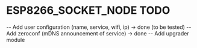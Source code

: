 # ESP8266_SOCKET_NODE TODO

-- Add user configuration (name, service, wifi, ip) -> done (to be tested)
-- Add zeroconf (mDNS announcement of service) -> done
-- Add upgrader module
